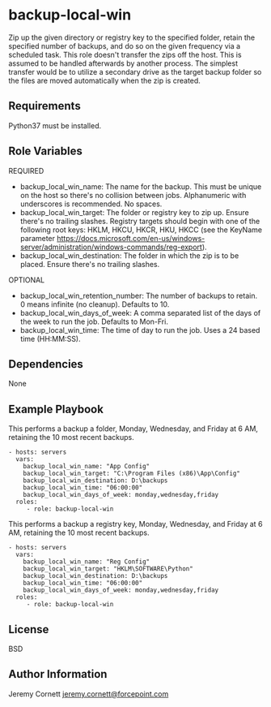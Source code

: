 # backup-local-win

Zip up the given directory or registry key to the specified folder, retain the specified number of backups, and do so on the given 
frequency via a scheduled task. This role doesn't transfer the zips off the host. This is assumed to be handled afterwards 
by another process. The simplest transfer would be to utilize a secondary drive as the target backup folder so the files 
are moved automatically when the zip is created.

## Requirements

Python37 must be installed.

## Role Variables

REQUIRED
* backup_local_win_name: The name for the backup. This must be unique on the host so there's no collision between jobs. 
  Alphanumeric with underscores is recommended. No spaces.
* backup_local_win_target: The folder or registry key to zip up. Ensure there's no trailing slashes. Registry targets
  should begin with one of the following root keys: HKLM, HKCU, HKCR, HKU, HKCC (see the KeyName parameter 
  https://docs.microsoft.com/en-us/windows-server/administration/windows-commands/reg-export).
* backup_local_win_destination: The folder in which the zip is to be placed. Ensure there's no trailing slashes.

OPTIONAL
* backup_local_win_retention_number: The number of backups to retain. 0 means infinite (no cleanup). Defaults to 10.
* backup_local_win_days_of_week: A comma separated list of the days of the week to run the job. Defaults to Mon-Fri.
* backup_local_win_time: The time of day to run the job. Uses a 24 based time (HH:MM:SS).

## Dependencies

None

## Example Playbook

This performs a backup a folder, Monday, Wednesday, and Friday at 6 AM, retaining the 10 most recent backups.

    - hosts: servers
      vars:
        backup_local_win_name: "App Config"
        backup_local_win_target: "C:\Program Files (x86)\App\Config"
        backup_local_win_destination: D:\backups
        backup_local_win_time: "06:00:00"
        backup_local_win_days_of_week: monday,wednesday,friday
      roles:
         - role: backup-local-win

This performs a backup a registry key, Monday, Wednesday, and Friday at 6 AM, retaining the 10 most recent backups.

    - hosts: servers
      vars:
        backup_local_win_name: "Reg Config"
        backup_local_win_target: "HKLM\SOFTWARE\Python"
        backup_local_win_destination: D:\backups
        backup_local_win_time: "06:00:00"
        backup_local_win_days_of_week: monday,wednesday,friday
      roles:
         - role: backup-local-win

## License

BSD

## Author Information

Jeremy Cornett <jeremy.cornett@forcepoint.com>
